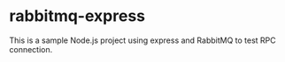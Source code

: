 # rabbitmq-express
This is a sample Node.js project using express and RabbitMQ to test RPC connection.

